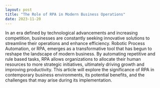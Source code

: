 ```yaml
---
layout: post
title: "The Role of RPA in Modern Business Operations"
date: 2023-11-20
---
```


In an era defined by technological advancements and increasing competition, businesses are constantly seeking innovative solutions to streamline their operations and enhance efficiency. Robotic Process Automation, or RPA, emerges as a transformative tool that has begun to reshape the landscape of modern business. By automating repetitive and rule based tasks, RPA allows organizations to allocate their human resources to more strategic initiatives, ultimately driving growth and improving productivity. This article will explore the significance of RPA in contemporary business environments, its potential benefits, and the challenges that may arise during its implementation.
